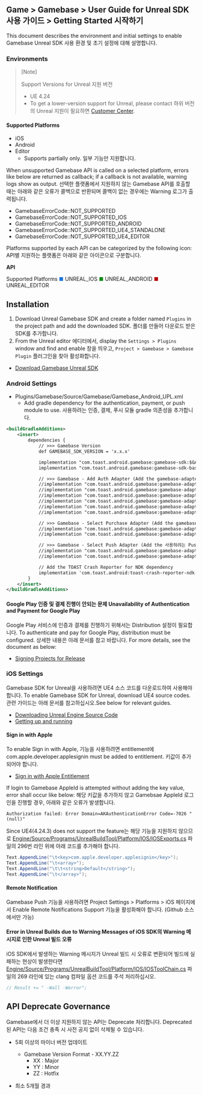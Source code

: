 ## Game > Gamebase > User Guide for Unreal SDK 사용 가이드 > Getting Started 시작하기

This document describes the environment and initial settings to enable Gamebase Unreal SDK 사용 환경 및 초기 설정에 대해 설명합니다.

### Environments

> [Note] 
>
> Support Versions for Unreal 지원 버전
>
> * UE 4.24
> * To get a lower-version support for Unreal, please contact 하위 버전의 Unreal 지원이 필요하면 [Customer Center](https://toast.com/support/inquiry).

#### Supported Platforms

* iOS
* Android
* Editor
    * Supports partially only. 일부 기능만 지원합니다.

When unsupported Gamebase API is called on a selected platform, errors like below are returned as callback; if a callback is not available, warning logs show as output.  선택한 플랫폼에서 지원하지 않는 Gamebase API를 호출할 때는 아래와 같은 오류가 콜백으로 반환되며 콜백이 없는 경우에는 Warning 로그가 출력됩니다.

* GamebaseErrorCode::NOT_SUPPORTED
* GamebaseErrorCode::NOT_SUPPORTED_IOS
* GamebaseErrorCode::NOT_SUPPORTED_ANDROID
* GamebaseErrorCode::NOT_SUPPORTED_UE4_STANDALONE
* GamebaseErrorCode::NOT_SUPPORTED_UE4_EDITOR

Platforms supported by each API can be categorized by the following icon: API별 지원하는 플랫폼은 아래와 같은 아이콘으로 구분합니다.

**API**

Supported Platforms
<span style="color:#1D76DB; font-size: 10pt">■</span> UNREAL_IOS
<span style="color:#0E8A16; font-size: 10pt">■</span> UNREAL_ANDROID
<span style="color:#B60205; font-size: 10pt">■</span> UNREAL_EDITOR

## Installation

1. Download Unreal Gamebase SDK and create a folder named `Plugins` in the project path and add the downloaded SDK.  폴더를 만들어 다운로드 받은 SDK를 추가합니다.
2. From the Unreal editor 에디터에서, display the `Settings > Plugins` window and find and enable  창을 띄우고, `Project > Gamebase > Gamebase Plugin` 플러그인을 찾아 활성화합니다.

* [Download Gamebase Unreal SDK](/Download/#game-gamebase)

### Android Settings

* Plugins/Gamebase/Source/Gamebase/Gamebase_Android_UPL.xml
    * Add gradle dependency for the authentication, payment, or push module to use.  사용하려는 인증, 결제, 푸시 모듈 gradle 의존성을 추가합니다.

```xml
<buildGradleAdditions>
    <insert>
        dependencies {
            // >>> Gamebase Version
            def GAMEBASE_SDK_VERSION = 'x.x.x'

            implementation "com.toast.android.gamebase:gamebase-sdk:$GAMEBASE_SDK_VERSION"
            implementation "com.toast.android.gamebase:gamebase-sdk-base:$GAMEBASE_SDK_VERSION"

            // >>> Gamebase - Add Auth Adapter (Add the gamebase-adapter-auth module of each IdP for the gradle dependency 의존성에 추가합니다.)
            //implementation "com.toast.android.gamebase:gamebase-adapter-auth-facebook:$GAMEBASE_SDK_VERSION"
            //implementation "com.toast.android.gamebase:gamebase-adapter-auth-google:$GAMEBASE_SDK_VERSION"
            //implementation "com.toast.android.gamebase:gamebase-adapter-auth-line:$GAMEBASE_SDK_VERSION"
            //implementation "com.toast.android.gamebase:gamebase-adapter-auth-naver:$GAMEBASE_SDK_VERSION"
            //implementation "com.toast.android.gamebase:gamebase-adapter-auth-payco:$GAMEBASE_SDK_VERSION"
            //implementation "com.toast.android.gamebase:gamebase-adapter-auth-twitter:$GAMEBASE_SDK_VERSION"

            // >>> Gamebase - Select Purchase Adapter (Add the gamebase-adapter-purchase module of the market to use for the gradle dependency.)
            //implementation "com.toast.android.gamebase:gamebase-adapter-purchase-google:$GAMEBASE_SDK_VERSION"
            //implementation "com.toast.android.gamebase:gamebase-adapter-purchase-onestore:$GAMEBASE_SDK_VERSION"

            // >>> Gamebase - Select Push Adapter (Add the 사용하려는 Push의 gamebase-adapter-purchase module of the push to use for the gradle dependency.)
            //implementation "com.toast.android.gamebase:gamebase-adapter-push-fcm:$GAMEBASE_SDK_VERSION"
            //implementation "com.toast.android.gamebase:gamebase-adapter-push-tencent:$GAMEBASE_SDK_VERSION"

            // Add the TOAST Crash Reporter for NDK dependency
            implementation 'com.toast.android:toast-crash-reporter-ndk:0.21.0'
        }
    </insert>
</buildGradleAdditions>
```

#### Google Play 인증 및 결제 진행이 안되는 문제 Unavailability of Authentication and Payment for Google Play 

Google Play 서비스에 인증과 결제를 진행하기 위해서는 Distribution 설정이 필요합니다. To authenticate and pay for Google Play, distribution must be configured. 
상세한 내용은 아래 문서를 참고 바랍니다. For more details, see the document as below: 

* [Signing Projects for Release](https://docs.unrealengine.com/en-US/Platforms/Mobile/Android/DistributionSigning/index.html)

### iOS Settings

Gamebase SDK for Unreal을 사용하려면 UE4 소스 코드를 다운로드하여 사용해야 합니다. To enable Gamebase SDK for Unreal, download UE4 source codes. 
관련 가이드는 아래 문서를 참고하십시오.See below for relevant guides. 

* [Downloading Unreal Engine Source Code](https://docs.unrealengine.com/en-US/GettingStarted/DownloadingUnrealEngine/index.html)
* [Getting up and running](https://github.com/EpicGames/UnrealEngine#getting-up-and-running)

#### Sign in with Apple

To enable Sign in with Apple,  기능을 사용하려면 entitlement에 com.apple.developer.applesignin must be added to entitlement.  키값이 추가되어야 합니다.

* [Sign in with Apple Entitlement](https://developer.apple.com/documentation/bundleresources/entitlements/com_apple_developer_applesignin)

If login to Gamebase AppleId is attempted without adding the key value, error shall occur like below:   해당 키값을 추가하지 않고 Gamebsae AppleId 로그인을 진행할 경우, 아래와 같은 오류가 발생합니다.

```
Authorization failed: Error Domain=AKAuthenticationError Code=-7026 "(null)"

```

Since UE4(4.24.3) does not support the feature는 해당 기능을 지원하지 않으므로 [Engine/Source/Programs/UnrealBuildTool/Platform/IOS/IOSExports.cs](https://github.com/EpicGames/UnrealEngine/blob/release/Engine/Source/Programs/UnrealBuildTool/Platform/IOS/IOSExports.cs) 파일의 296번 라인 위에 아래 코드를 추가해야 합니다.

```cs
Text.AppendLine("\t<key>com.apple.developer.applesignin</key>");
Text.AppendLine("\t<array>");
Text.AppendLine("\t\t<string>Default</string>");
Text.AppendLine("\t</array>");
```

#### Remote Notification

Gamebase Push 기능을 사용하려면 Project Settings > Platforms > iOS 페이지에서 Enable Remote Notifications Support 기능을 활성화해야 합니다. (Github 소스에서만 가능)

#### Error in Unreal Builds due to Warning Messages of iOS SDK의 Warning 메시지로 인한 Unreal 빌드 오류

iOS SDK에서 발생하는 Warning 메시지가 Unreal 빌드 시 오류로 변환되어 빌드에 실패하는 현상이 발생한다면 [Engine/Source/Programs/UnrealBuildTool/Platform/IOS/IOSToolChain.cs](https://github.com/EpicGames/UnrealEngine/blob/release/Engine/Source/Programs/UnrealBuildTool/Platform/IOS/IOSToolChain.cs) 파일의 269 라인에 있는 clang 컴파일 옵션 코드를 주석 처리하십시오.

```cs
// Result += " -Wall -Werror";
```

## API Deprecate Governance

Gamebase에서 더 이상 지원하지 않는 API는 Deprecate 처리합니다.
Deprecated 된 API는 다음 조건 충족 시 사전 공지 없이 삭제될 수 있습니다.

* 5회 이상의 마이너 버전 업데이트
	* Gamebase Version Format - XX.YY.ZZ
		* XX : Major
		* YY : Minor
		* ZZ : Hotfix

* 최소 5개월 경과
